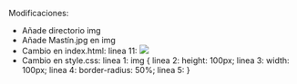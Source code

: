 Modificaciones:
- Añade directorio img
- Añade Mastín.jpg en img
- Cambio en index.html: linea 11: <img src="Mastín.jpg">
- Cambio en style.css: linea 1: img {
                       linea 2:         height: 100px;
                       linea 3:         width: 100px;
                       linea 4:         border-radius: 50%;
                       linea 5: }
